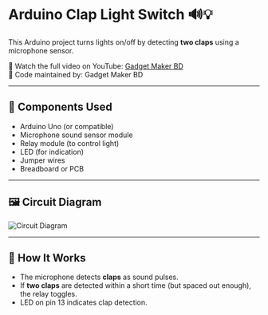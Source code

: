 # Arduino Clap Light Switch 🔊💡

This Arduino project turns lights on/off by detecting **two claps** using a microphone sensor.

🎥 Watch the full video on YouTube: [Gadget Maker BD](https://youtu.be/3grnVwB09WQ?si=ReMQQ3sA5j6RbdNS)  
📁 Code maintained by: Gadget Maker BD

---

## 🧰 Components Used

- Arduino Uno (or compatible)
- Microphone sound sensor module
- Relay module (to control light)
- LED (for indication)
- Jumper wires
- Breadboard or PCB

---

## 🖼️ Circuit Diagram

![Circuit Diagram](circuit-diagram-gadget.jpg)

---

## 📝 How It Works

- The microphone detects **claps** as sound pulses.
- If **two claps** are detected within a short time (but spaced out enough), the relay toggles.
- LED on pin 13 indicates clap detection.
